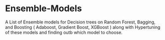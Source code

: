 # Ensemble-Models
A List of Ensemble models for Decision trees on Random Forest, Bagging, and Boosting ( Adaboost, Gradient Boost, XGBoost ) along with Hypertuning of these models and finding outb which model to choose.

